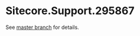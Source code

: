 # Sitecore.Support.295867

See [master branch](https://github.com/sitecoresupport/Sitecore.Support.295867) for details.